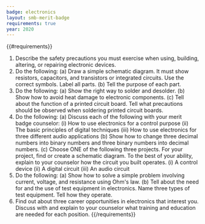 ```yaml
---
badge: electronics
layout: smb-merit-badge
requirements: true
year: 2020
---
```


{{#requirements}}
1. Describe the safety precautions you must exercise when using, building, altering, or repairing electronic devices.
2. Do the following:
    (a) Draw a simple schematic diagram. It must show resistors, capacitors, and transistors or integrated circuits. Use the correct symbols. Label all parts.
    (b) Tell the purpose of each part.
3. Do the following:
    (a) Show the right way to solder and desolder.
    (b) Show how to avoid heat damage to electronic components.
    (c) Tell about the function of a printed circuit board. Tell what precautions should be observed when soldering printed circuit boards.
4. Do the following:
    (a) Discuss each of the following with your merit badge counselor:
        (i) How to use electronics for a control purpose
        (ii) The basic principles of digital techniques
        (iii) How to use electronics for three different audio applications
    (b) Show how to change three decimal numbers into binary numbers and three binary numbers into decimal numbers.
    (c) Choose ONE of the following three projects. For your project, find or create a schematic diagram. To the best of your ability, explain to your counselor how the circuit you built operates.
        (i) A control device
        (ii) A digital circuit
        (iii) An audio circuit
5. Do the following:
    (a) Show how to solve a simple problem involving current, voltage, and resistance using Ohm's law.
    (b) Tell about the need for and the use of test equipment in electronics. Name three types of test equipment. Tell how they operate.
6. Find out about three career opportunities in electronics that interest you. Discuss with and explain to your counselor what training and education are needed for each position.
{{/requirements}}
